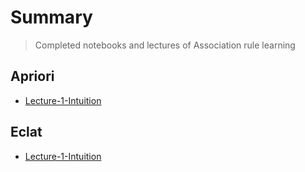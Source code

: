 # Summary
> Completed notebooks and lectures of Association rule learning

## Apriori

* [Lecture-1-Intuition](https://www.udemy.com/course/machinelearning/learn/lecture/6455322#overview) 

## Eclat
* [Lecture-1-Intuition](https://www.udemy.com/course/machinelearning/learn/lecture/6455326#overview)